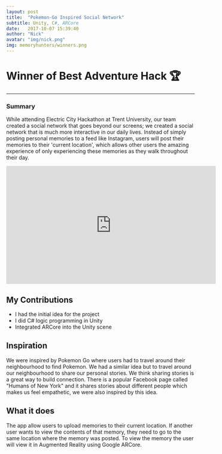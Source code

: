 ```yaml
---
layout: post
title:  "Pokemon-Go Inspired Social Network"
subtitle: Unity, C#, ARCore
date:   2017-10-07 15:39:40
author: "Nick"
avatar: "img/nick.png"
img: memoryhunters/winners.png
---
```


# Winner of Best Adventure Hack 🏆
--------------

### Summary
While attending Electric City Hackathon at Trent University, our team created a social network that goes beyond our screens; we created a social network that is much more interactive in our daily lives. Instead of simply posting personal memories to a feed like Instagram, users will post their memories to their 'current location', which allows other users the amazing experience of only experiencing these memories as they walk throughout their day. 

<iframe width="560" height="315" src="https://www.youtube.com/embed/9-fh1ss64Sg" frameborder="0" allowfullscreen></iframe>

## My Contributions 
- I had the initial idea for the project
- I did C# logic programming in Unity
- Integrated ARCore into the Unity scene

## Inspiration
We were inspired by Pokemon Go where users had to travel around their neighbourhood to find Pokemon. We had a similar idea but to travel around our neighbourhood to share our personal stories. We think sharing stories is a great way to build connection. There is a popular Facebook page called "Humans of New York" and it shares stories about different people which makes us feel empathetic, we were also inspired by this idea.

## What it does
The app allow users to upload memories to their current location. If another user wants to view the contents of that memory, they need to go to the same location where the memory was posted. To view the memory the user will view it in Augmented Reality using Google ARCore.